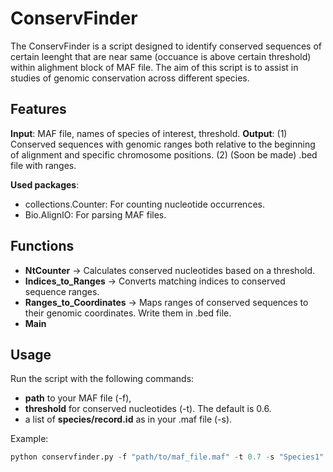 # ConservFinder
The ConservFinder is a script designed to identify conserved sequences of certain leenght that are near same (occuance is above certain threshold) within alighment block of MAF file. The aim of this script is to assist in studies of genomic conservation across different species.

## Features
**Input**: MAF file, names of species of interest, threshold.
**Output**: (1) Conserved sequences with genomic ranges both relative to the beginning of alignment and specific chromosome positions. (2) (Soon be made) .bed file with ranges. 

**Used packages**:
- collections.Counter: For counting nucleotide occurrences.
- Bio.AlignIO: For parsing MAF files.

## Functions

- **NtCounter** -> Calculates conserved nucleotides based on a threshold.
- **Indices_to_Ranges** -> Converts matching indices to conserved sequence ranges.
- **Ranges_to_Coordinates** -> Maps ranges of conserved sequences to their genomic coordinates. Write them in .bed file. 
- **Main**

## Usage

Run the script with the following commands:
- **path** to your MAF file (-f),
- **threshold** for conserved nucleotides (-t). The default is 0.6.
- a list of **species/record.id** as in your .maf file (-s).

Example:
```python
python conservfinder.py -f "path/to/maf_file.maf" -t 0.7 -s "Species1" "Species2" "Species2"
```

